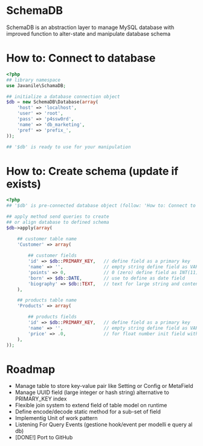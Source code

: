# SchemaDB

SchemaDB is an abstraction layer to manage MySQL database 
with improved function to alter-state and manipulate database schema

# How to: Connect to database

```php
<?php
## library namespace 
use Javanile\SchamaDB;

## initialize a database connection object 
$db = new SchemaDB\Database(array(
	'host' => 'localhost',
	'user' => 'root',
	'pass' => 'p4ssw0rd',
	'name' => 'db_marketing',
	'pref' => 'prefix_',
));

## '$db' is ready to use for your manipulation
```

# How to: Create schema (update if exists) 

```php
<?php
## '$db' is pre-connected database object (follow: 'How to: Connect to database')

## apply method send queries to create 
## or align database to defined schema 
$db->apply(array(

	## customer table name
	'Customer' => array(
		
		## customer fields
		'id' => $db::PRIMARY_KEY,	// define field as a primary key
		'name' => '',				// empty string define field as VARCHAR	
		'points' => 0,				// 0 (zero) define field as INT(11)
		'born' => $db::DATE,		// use to define as date field
		'biography' => $db::TEXT,	// text for large string and contents
	),

	## products table name
	'Products' => array(

		## products fields		
		'id' => $db::PRIMARY_KEY,	// define field as a primary key
		'name' => '',				// empty string define field as VARCHAR	
		'price' => .0,				// for float number init field with point-zero ".0"	
 	),
));

```

# Roadmap

 - Manage table to store key-value pair like Setting or Config or MetaField
 - Manage UUID field (large integer or hash string) alternative to PRIMARY_KEY index
 - Flexible join system to extend field of table model on runtime
 - Define encode/decode static method for a sub-set of field 
 - Implementig Unit of work pattern
 - Listening For Query Events (gestione hook/event per modelli e query al db)
 - [DONE!] Port to GitHub